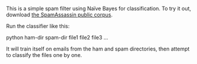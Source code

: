 
This is a simple spam filter using Naïve Bayes for classification. To
try it out, download [the SpamAssassin public
corpus](http://spamassassin.apache.org/publiccorpus/).

Run the classifier like this:

  python ham-dir spam-dir file1 file2 file3 ...

It will train itself on emails from the ham and spam directories, then
attempt to classify the files one by one.
